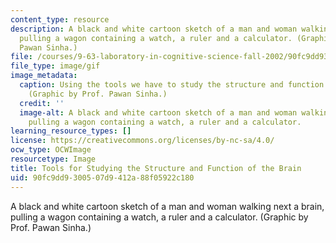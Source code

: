 ```yaml
---
content_type: resource
description: A black and white cartoon sketch of a man and woman walking next a brain,
  pulling a wagon containing a watch, a ruler and a calculator. (Graphic by Prof.
  Pawan Sinha.)
file: /courses/9-63-laboratory-in-cognitive-science-fall-2002/90fc9dd9300507d9412a88f05922c180_9-63f02.gif
file_type: image/gif
image_metadata:
  caption: Using the tools we have to study the structure and function of the brain.
    (Graphic by Prof. Pawan Sinha.)
  credit: ''
  image-alt: A black and white cartoon sketch of a man and woman walking next a brain,
    pulling a wagon containing a watch, a ruler and a calculator.
learning_resource_types: []
license: https://creativecommons.org/licenses/by-nc-sa/4.0/
ocw_type: OCWImage
resourcetype: Image
title: Tools for Studying the Structure and Function of the Brain
uid: 90fc9dd9-3005-07d9-412a-88f05922c180
---
```

A black and white cartoon sketch of a man and woman walking next a brain, pulling a wagon containing a watch, a ruler and a calculator. (Graphic by Prof. Pawan Sinha.)